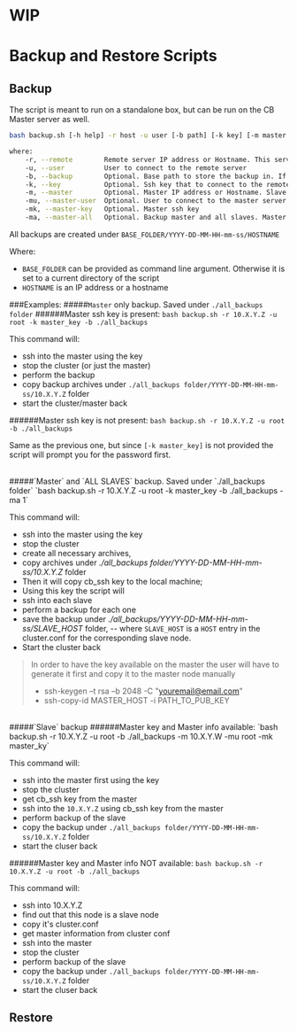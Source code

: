 # WIP
# Backup and Restore Scripts

## Backup

The script is meant to run on a standalone box, but can be run on the CB Master server as well.

```bash
bash backup.sh [-h help] -r host -u user [-b path] [-k key] [-m master host] [-mu master user] [-mu backup all slaves] [-mk master key]

where:
    -r, --remote        Remote server IP address or Hostname. This server is used to restore the backup on.
    -u, --user          User to connect to the remote server
    -b, --backup        Optional. Base path to store the backup in. If not provided the current folder is used
    -k, --key           Optional. Ssh key that to connect to the remote server. If not provided user will be prompted for the password
    -m, --master        Optional. Master IP address or Hostname. Slave backups only. If hostname and master key is provided slave can be accessed without password
    -mu, --master-user  Optional. User to connect to the master server. Slave backups only. Root is used if not provided
    -mk, --master-key   Optional. Master ssh key
    -ma, --master-all   Optional. Backup master and all slaves. Master backups only. Ingnored if remote server is in standalone or slave mode
```

All backups are created under `BASE_FOLDER/YYYY-DD-MM-HH-mm-ss/HOSTNAME`

Where:
+ `BASE_FOLDER` can be provided as command line argument. Otherwise it is set to a current directory of the script
+ `HOSTNAME` is an IP address or a hostname

###Examples:
#####`Master` only backup. Saved under `./all_backups folder`
######Master ssh key is present:
`bash backup.sh -r 10.X.Y.Z -u root -k master_key -b ./all_backups`

This command will:
- ssh into the master using the key
- stop the cluster (or just the master)
- perform the backup
- copy backup archives under `./all_backups folder/YYYY-DD-MM-HH-mm-ss/10.X.Y.Z` folder
- start the cluster/master back

######Master ssh key is not present:
`bash backup.sh -r 10.X.Y.Z -u root -b ./all_backups`

Same as the previous one, but since `[-k master_key]` is not provided the script will prompt you for the password first.

<br>
#####`Master` and `ALL SLAVES` backup. Saved under `./all_backups folder`
`bash backup.sh -r 10.X.Y.Z -u root -k master_key -b ./all_backups -ma 1`

This command will:
- ssh into the master using the key
- stop the cluster
- create all necessary archives,
- copy archives under *./all_backups folder/YYYY-DD-MM-HH-mm-ss/10.X.Y.Z* folder
- Then it will copy cb_ssh key to the local machine;
- Using this key the script will
 - ssh into each slave
 - perform a backup for each one
 - save the backup under *./all_backups/YYYY-DD-MM-HH-mm-ss/SLAVE_HOST* folder, 
 -- where `SLAVE_HOST` is a `HOST` entry in the cluster.conf for the corresponding slave node.
- Start the cluster back

> In order to have the key available on the master the user will have to generate it first and copy it to the master node manually
> - ssh-keygen –t rsa –b 2048 -C "youremail@email.com"
> - ssh-copy-id MASTER_HOST -i PATH_TO_PUB_KEY

<br>
#####`Slave` backup
######Master key and Master info available:
`bash backup.sh -r 10.X.Y.Z -u root -b ./all_backups -m 10.X.Y.W -mu root -mk master_ky`

This command will:
- ssh into the master first using the key
- stop the cluster
- get cb_ssh key from the master
- ssh into the `10.X.Y.Z` using cb_ssh key from the master
- perform backup of the slave
- copy the backup under `./all_backups folder/YYYY-DD-MM-HH-mm-ss/10.X.Y.Z` folder
- start the cluser back

######Master key and Master info NOT available:
`bash backup.sh -r 10.X.Y.Z -u root -b ./all_backups`

This command will:
- ssh into 10.X.Y.Z
- find out that this node is a slave node
- copy it's cluster.conf
- get master information from cluster conf
- ssh into the master
- stop the cluster
- perform backup of the slave
- copy the backup under `./all_backups folder/YYYY-DD-MM-HH-mm-ss/10.X.Y.Z` folder
- start the cluser back


## Restore
